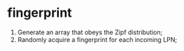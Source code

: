 # fingerprint

1. Generate an array that obeys the Zipf distribution;
2. Randomly acquire a fingerprint for each incoming LPN;
